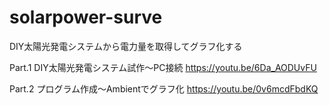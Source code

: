 # solarpower-surve
DIY太陽光発電システムから電力量を取得してグラフ化する

Part.1 DIY太陽光発電システム試作～PC接続
https://youtu.be/6Da_AODUvFU

Part.2 プログラム作成～Ambientでグラフ化
https://youtu.be/0v6mcdFbdKQ
